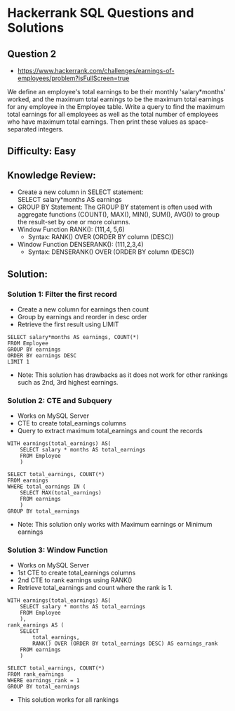# Hackerrank SQL Questions and Solutions

## Question 2 
- https://www.hackerrank.com/challenges/earnings-of-employees/problem?isFullScreen=true

We define an employee's total earnings to be their monthly 'salary*months' worked, and the maximum total earnings to be the maximum total earnings for any employee in the Employee table. Write a query to find the maximum total earnings for all employees as well as the total number of employees who have maximum total earnings. Then print these values as  space-separated integers.


## Difficulty: Easy

## Knowledge Review: 
- Create a new column in SELECT statement: \
SELECT salary*months AS earnings 
- GROUP BY Statement: The GROUP BY statement is often used with aggregate functions (COUNT(), MAX(), MIN(), SUM(), AVG()) to group the result-set by one or more columns.
- Window Function RANK(): (111,4, 5,6)
    - Syntax:  RANK() OVER (ORDER BY column (DESC))
- Window Function DENSERANK(): (111,2,3,4)
    - Syntax:  DENSERANK() OVER (ORDER BY column (DESC))


## Solution:

### Solution 1: Filter the first record
- Create a new column for earnings then count
- Group by earnings and reorder in desc order
- Retrieve the first result using LIMIT

```
SELECT salary*months AS earnings, COUNT(*)
FROM Employee
GROUP BY earnings
ORDER BY earnings DESC
LIMIT 1
```
- Note: This solution has drawbacks as it does not work for other rankings such as 2nd, 3rd highest earnings.

### Solution 2: CTE and Subquery 
- Works on MySQL Server
- CTE to create total_earnings columns
- Query to extract maximum total_earnings and count the records 

```
WITH earnings(total_earnings) AS(
    SELECT salary * months AS total_earnings
    FROM Employee
    )

SELECT total_earnings, COUNT(*)
FROM earnings
WHERE total_earnings IN (
    SELECT MAX(total_earnings)
    FROM earnings
    )
GROUP BY total_earnings
```
- Note: This solution only works with Maximum earnings or Minimum earnings

### Solution 3: Window Function
- Works on MySQL Server
- 1st CTE to create total_earnings columns
- 2nd CTE to rank earnings using RANK()
- Retrieve total_earnings and count where the rank is 1.

```
WITH earnings(total_earnings) AS(
    SELECT salary * months AS total_earnings
    FROM Employee
    ),
rank_earnings AS (
    SELECT 
        total_earnings,
        RANK() OVER (ORDER BY total_earnings DESC) AS earnings_rank
    FROM earnings
    )
    
SELECT total_earnings, COUNT(*)
FROM rank_earnings
WHERE earnings_rank = 1
GROUP BY total_earnings
```
- This solution works for all rankings